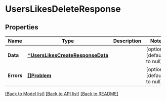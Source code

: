 # UsersLikesDeleteResponse

## Properties
Name | Type | Description | Notes
------------ | ------------- | ------------- | -------------
**Data** | [***UsersLikesCreateResponseData**](UsersLikesCreateResponse_data.md) |  | [optional] [default to null]
**Errors** | [**[]Problem**](Problem.md) |  | [optional] [default to null]

[[Back to Model list]](../README.md#documentation-for-models) [[Back to API list]](../README.md#documentation-for-api-endpoints) [[Back to README]](../README.md)

